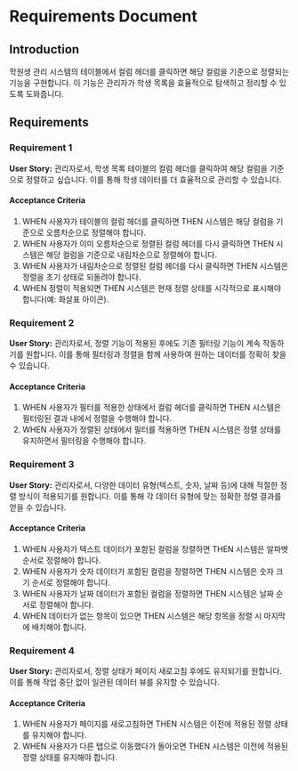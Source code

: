 # Requirements Document

## Introduction

학원생 관리 시스템의 테이블에서 컬럼 헤더를 클릭하면 해당 컬럼을 기준으로 정렬되는 기능을 구현합니다. 이 기능은 관리자가 학생 목록을 효율적으로 탐색하고 정리할 수 있도록 도와줍니다.

## Requirements

### Requirement 1

**User Story:** 관리자로서, 학생 목록 테이블의 컬럼 헤더를 클릭하여 해당 컬럼을 기준으로 정렬하고 싶습니다. 이를 통해 학생 데이터를 더 효율적으로 관리할 수 있습니다.

#### Acceptance Criteria

1. WHEN 사용자가 테이블의 컬럼 헤더를 클릭하면 THEN 시스템은 해당 컬럼을 기준으로 오름차순으로 정렬해야 합니다.
2. WHEN 사용자가 이미 오름차순으로 정렬된 컬럼 헤더를 다시 클릭하면 THEN 시스템은 해당 컬럼을 기준으로 내림차순으로 정렬해야 합니다.
3. WHEN 사용자가 내림차순으로 정렬된 컬럼 헤더를 다시 클릭하면 THEN 시스템은 정렬을 초기 상태로 되돌려야 합니다.
4. WHEN 정렬이 적용되면 THEN 시스템은 현재 정렬 상태를 시각적으로 표시해야 합니다(예: 화살표 아이콘).

### Requirement 2

**User Story:** 관리자로서, 정렬 기능이 적용된 후에도 기존 필터링 기능이 계속 작동하기를 원합니다. 이를 통해 필터링과 정렬을 함께 사용하여 원하는 데이터를 정확히 찾을 수 있습니다.

#### Acceptance Criteria

1. WHEN 사용자가 필터를 적용한 상태에서 컬럼 헤더를 클릭하면 THEN 시스템은 필터링된 결과 내에서 정렬을 수행해야 합니다.
2. WHEN 사용자가 정렬된 상태에서 필터를 적용하면 THEN 시스템은 정렬 상태를 유지하면서 필터링을 수행해야 합니다.

### Requirement 3

**User Story:** 관리자로서, 다양한 데이터 유형(텍스트, 숫자, 날짜 등)에 대해 적절한 정렬 방식이 적용되기를 원합니다. 이를 통해 각 데이터 유형에 맞는 정확한 정렬 결과를 얻을 수 있습니다.

#### Acceptance Criteria

1. WHEN 사용자가 텍스트 데이터가 포함된 컬럼을 정렬하면 THEN 시스템은 알파벳 순서로 정렬해야 합니다.
2. WHEN 사용자가 숫자 데이터가 포함된 컬럼을 정렬하면 THEN 시스템은 숫자 크기 순서로 정렬해야 합니다.
3. WHEN 사용자가 날짜 데이터가 포함된 컬럼을 정렬하면 THEN 시스템은 날짜 순서로 정렬해야 합니다.
4. WHEN 데이터가 없는 항목이 있으면 THEN 시스템은 해당 항목을 정렬 시 마지막에 배치해야 합니다.

### Requirement 4

**User Story:** 관리자로서, 정렬 상태가 페이지 새로고침 후에도 유지되기를 원합니다. 이를 통해 작업 중단 없이 일관된 데이터 뷰를 유지할 수 있습니다.

#### Acceptance Criteria

1. WHEN 사용자가 페이지를 새로고침하면 THEN 시스템은 이전에 적용된 정렬 상태를 유지해야 합니다.
2. WHEN 사용자가 다른 탭으로 이동했다가 돌아오면 THEN 시스템은 이전에 적용된 정렬 상태를 유지해야 합니다.